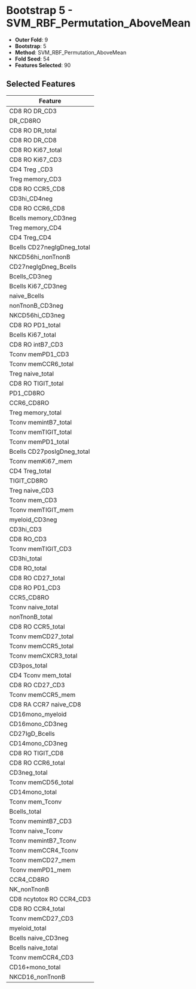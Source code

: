 # Bootstrap 5 - SVM_RBF_Permutation_AboveMean

- **Outer Fold**: 9
- **Bootstrap**: 5
- **Method**: SVM_RBF_Permutation_AboveMean
- **Fold Seed**: 54
- **Features Selected**: 90

## Selected Features

| Feature |
|---------|
| CD8 RO DR_CD3 |
| DR_CD8RO |
| CD8 RO DR_total |
| CD8 RO DR_CD8 |
| CD8 RO Ki67_total |
| CD8  RO Ki67_CD3 |
| CD4 Treg _CD3 |
| Treg memory_CD3 |
| CD8 RO CCR5_CD8 |
| CD3hi_CD4neg |
| CD8 RO CCR6_CD8 |
| Bcells memory_CD3neg |
| Treg memory_CD4 |
| CD4 Treg_CD4 |
| Bcells CD27negIgDneg_total |
| NKCD56hi_nonTnonB |
| CD27negIgDneg_Bcells |
| Bcells_CD3neg |
| Bcells Ki67_CD3neg |
| naive_Bcells |
| nonTnonB_CD3neg |
| NKCD56hi_CD3neg |
| CD8 RO PD1_total |
| Bcells Ki67_total |
| CD8 RO intB7_CD3 |
| Tconv memPD1_CD3 |
| Tconv memCCR6_total |
| Treg naive_total |
| CD8 RO TIGIT_total |
| PD1_CD8RO |
| CCR6_CD8RO |
| Treg memory_total |
| Tconv memintB7_total |
| Tconv memTIGIT_total |
| Tconv memPD1_total |
| Bcells CD27posIgDneg_total |
| Tconv memKi67_mem |
| CD4 Treg_total |
| TIGIT_CD8RO |
| Treg naive_CD3 |
| Tconv mem_CD3 |
| Tconv memTIGIT_mem |
| myeloid_CD3neg |
| CD3hi_CD3 |
| CD8 RO_CD3 |
| Tconv memTIGIT_CD3 |
| CD3hi_total |
| CD8 RO_total |
| CD8 RO CD27_total |
| CD8 RO PD1_CD3 |
| CCR5_CD8RO |
| Tconv naive_total |
| nonTnonB_total |
| CD8 RO CCR5_total |
| Tconv memCD27_total |
| Tconv memCCR5_total |
| Tconv memCXCR3_total |
| CD3pos_total |
| CD4 Tconv mem_total |
| CD8 RO CD27_CD3 |
| Tconv memCCR5_mem |
| CD8 RA CCR7 naive_CD8 |
| CD16mono_myeloid |
| CD16mono_CD3neg |
| CD27IgD_Bcells |
| CD14mono_CD3neg |
| CD8 RO TIGIT_CD8 |
| CD8 RO CCR6_total |
| CD3neg_total |
| Tconv memCD56_total |
| CD14mono_total |
| Tconv mem_Tconv |
| Bcells_total |
| Tconv memintB7_CD3 |
| Tconv naive_Tconv |
| Tconv memintB7_Tconv |
| Tconv memCCR4_Tconv |
| Tconv memCD27_mem |
| Tconv memPD1_mem |
| CCR4_CD8RO |
| NK_nonTnonB |
| CD8 ncytotox RO CCR4_CD3 |
| CD8 RO CCR4_total |
| Tconv memCD27_CD3 |
| myeloid_total |
| Bcells naive_CD3neg |
| Bcells naive_total |
| Tconv memCCR4_CD3 |
| CD16+mono_total |
| NKCD16_nonTnonB |
